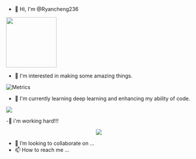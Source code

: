 - 👋 Hi, I'm @Ryancheng236

<div align="left"> <img height="137px" src="https://github-readme-stats.vercel.app/api?username=Ryancheng236&hide_title=true&hide_border=true&show_icons=trueline_height=21&text_color=000&icon_color=000&bg_color=0,ea6161,ffc64d,fffc4d,52fa5a&theme=graywhite" /> </div>

- 👀 I'm interested in making some amazing things.

![Metrics](https://metrics.lecoq.io/Ryancheng236?template=classic&base=header%2C%20activity%2C%20community%2C%20repositories%2C%20metadata&base.indepth=false&base.hireable=false&base.skip=false&config.timezone=Asia%2FShanghai)

- 🌱 I'm currently learning deep learning and enhancing my ability of code.

<div align="left"> <img src="https://github-readme-stats.vercel.app/api/top-langs/?username=sun0225SUN&hide_title=true&hide_border=true&layout=compact&langs_count=6&text_color=000&icon_color=fff&bg_color=0,52fa5a,4dfcff,c64dff&theme=graywhite" /> </div>

-:running: i'm working hard!!!

<div align="center"> <img src="https://github-readme-streak-stats.herokuapp.com/?user=sun0225SUN" /> </div>


- 💞️ I’m looking to collaborate on ...
- 📫 How to reach me ...


<!---
Ryancheng236/Ryancheng236 is a ✨ special ✨ repository because its `README.md` (this file) appears on your GitHub profile.
You can click the Preview link to take a look at your changes.
--->

